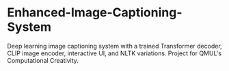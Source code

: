# Enhanced-Image-Captioning-System
Deep learning image captioning system with a trained Transformer decoder, CLIP image encoder, interactive UI, and NLTK variations.  Project for QMUL's Computational Creativity.
